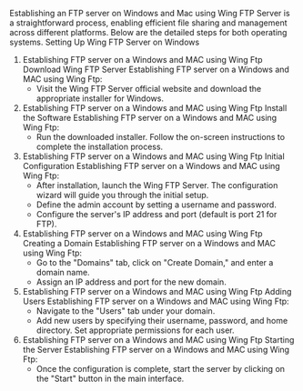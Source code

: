   Establishing an FTP server on Windows and Mac using Wing FTP Server is a straightforward process, enabling efficient file sharing and management across different platforms. Below are 
  the detailed steps for both operating systems.
 	Setting Up Wing FTP Server on Windows
1. Establishing FTP server on a Windows and MAC using Wing Ftp Download Wing FTP Server Establishing FTP server on a Windows and MAC using Wing Ftp:
   - Visit the Wing FTP Server official website and download the appropriate installer for Windows.
2. Establishing FTP server on a Windows and MAC using Wing Ftp Install the Software Establishing FTP server on a Windows and MAC using Wing Ftp:
   - Run the downloaded installer. Follow the on-screen instructions to complete the installation process.
3. Establishing FTP server on a Windows and MAC using Wing Ftp Initial Configuration Establishing FTP server on a Windows and MAC using Wing Ftp:
   - After installation, launch the Wing FTP Server. The configuration wizard will guide you through the initial setup.
   - Define the admin account by setting a username and password.
   - Configure the server's IP address and port (default is port 21 for FTP).
4. Establishing FTP server on a Windows and MAC using Wing Ftp Creating a Domain Establishing FTP server on a Windows and MAC using Wing Ftp:
   - Go to the "Domains" tab, click on "Create Domain," and enter a domain name.
   - Assign an IP address and port for the new domain.
5. Establishing FTP server on a Windows and MAC using Wing Ftp Adding Users Establishing FTP server on a Windows and MAC using Wing Ftp:
   - Navigate to the "Users" tab under your domain.
   - Add new users by specifying their username, password, and home directory. Set appropriate permissions for each user.
6. Establishing FTP server on a Windows and MAC using Wing Ftp Starting the Server Establishing FTP server on a Windows and MAC using Wing Ftp:
   - Once the configuration is complete, start the server by clicking on the "Start" button in the main interface.
